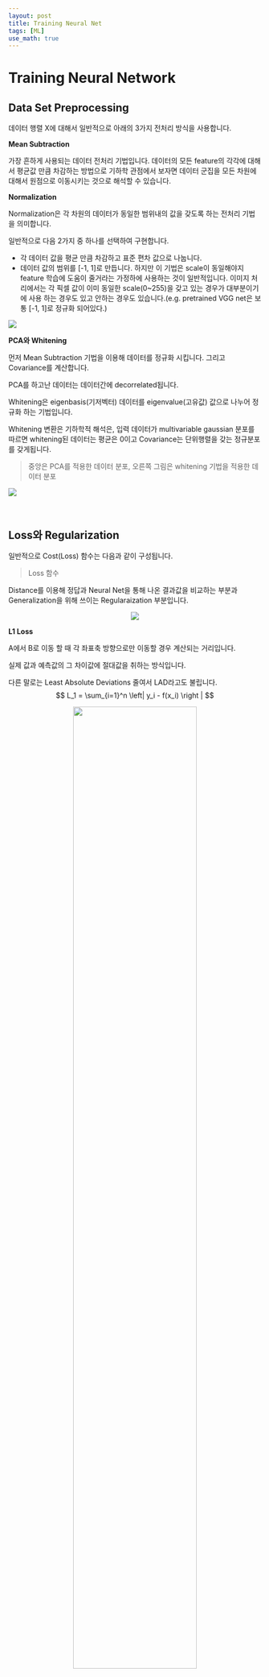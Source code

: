 ```yaml
---
layout: post
title: Training Neural Net
tags: [ML]
use_math: true
---
```


# Training Neural Network

## Data Set Preprocessing

데이터 행렬 X에 대해서 일반적으로 아래의 3가지 전처리 방식을 사용합니다.

**Mean Subtraction**

가장 흔하게 사용되는 데이터 전처리 기법입니다. 데이터의 모든 feature의 각각에 대해서 평균값 만큼 차감하는 방법으로 기하학 관점에서 보자면 데이터 군집을 모든 차원에 대해서 원점으로 이동시키는 것으로 해석할 수 있습니다.

**Normalization**

Normalization은 각 차원의 데이터가 동일한 범위내의 값을 갖도록 하는 전처리 기법을 의미합니다. 

일반적으로 다음 2가지 중 하나를 선택하여 구현합니다.

- 각 데이터 값을 평균 만큼 차감하고 표준 편차 값으로 나눕니다.
- 데이터 값의 범위를 [-1, 1]로 만듭니다. 하지만 이 기법은 scale이 동일해야지 feature 학습에 도움이 줄거라는 가정하에 사용하는 것이 일반적입니다. 이미지 처리에서는 각 픽셀 값이 이미 동일한 scale(0~255)을 갖고 있는 경우가 대부분이기에 사용 하는 경우도 있고 안하는 경우도 있습니다.(e.g. pretrained VGG net은 보통 [-1, 1]로 정규화 되어있다.)

![](http://aikorea.org/cs231n/assets/nn2/prepro1.jpeg)



**PCA와 Whitening**

먼저 Mean Subtraction 기법을 이용해 데이터를 정규화 시킵니다. 그리고 Covariance를 계산합니다.

PCA를 하고난 데이터는 데이터간에 decorrelated됩니다.

Whitening은 eigenbasis(기저벡터) 데이터를 eigenvalue(고유값) 값으로 나누어 정규화 하는 기법입니다. 

Whitening 변환은 기하학적 해석은, 입력 데이터가 multivariable gaussian 분포를 따르면 whitening된 데이터는 평균은 0이고 Covariance는 단위행렬을 갖는 정규분포를 갖게됩니다.

> 중앙은 PCA를 적용한 데이터 분포, 오른쪽 그림은  whitening 기법을 적용한 데이터 분포

![](http://aikorea.org/cs231n/assets/nn2/prepro2.jpeg)

<br>

## Loss와 Regularization

일반적으로 Cost(Loss) 함수는 다음과 같이 구성됩니다.

> Loss 함수

Distance를 이용해 정답과 Neural Net을 통해 나온 결과값을 비교하는 부분과 Generalization을 위해 쓰이는 Regularaization 부분입니다.

<center><img src="https://user-images.githubusercontent.com/31475037/59832157-3cfeba80-937e-11e9-8862-aaff57cff62f.png"></center>

**L1 Loss**

A에서 B로 이동 할 때 각 좌표축 방향으로만 이동할 경우 계산되는 거리입니다.

실제 값과 예측값의 그 차이값에 절대값을 취하는 방식입니다.

다른 말로는 Least Absolute Deviations 줄여서 LAD라고도 불립니다.
$$
L_1 = \sum_{i=1}^n \left| y_i - f(x_i) \right |
$$

<center><img src="http://i.imgur.com/hXR6RFw.png" width="70%"></center>

**L2 Loss**

두 관측치 사이의 직선 최단거리를 의미합니다.

Mean Squared Error(MSE)라고도 불리며, 실제값과 예측값의 차이값에 제곱을 하는 방식입니다.
$$
L =\sum_{i=1}^n(y_i - f(x_i))^2
$$

<center><img src="https://user-images.githubusercontent.com/31475037/59828966-2acd4e00-9377-11e9-8350-8e1cbf0de444.png"></center>



> L1과 L2 비교

아래 그림에서 L1과 L2의 특성에 대한 비교를 시각화 하였습니다.

L1과 L2는 다음과 같은 차이가 있습니다.

<center><img src="https://user-images.githubusercontent.com/31475037/59672849-40b60400-91fb-11e9-9ddd-9ff58873bf03.png"></center>
**Cross-Entropy**

[Softmax](https://chacha95.github.io/2018-11-09-Softmax/)글에 잘 설명해 두었습니다.

<br>

### Regularization

Overfitting을 방지하는 가장 확실한 방법은 Training 데이터를 늘리는 일이지만, 추가 데이터 확보가 어렵거나 불가능한 경우가 많습니다.

그러한 상황일때 Regularization 기법을 사용하면 Generalization 성능을 높이는데 도움이 됩니다.

weight decay 기법이라고도 불립니다.



**L1 Regularization(L1 Norm)**

lasso regression이라고도 합니다.

기존의 loss의 가중치의 크기가 포함되면서 가중치가 너무 크지 않은 방향으로 학습되도록 합니다.

모든 weight의 절댓값 만큼의 크기를 loss 함수에 제약을 거는 방식으로 구현됩니다.
$$
\lambda R(w) = {\frac 1 2}\lambda\left | w \right |
$$

**L2 Regularization(L2 norm)**

ridge regression 이라고도 불립니다.

가장 일반적으로 사용되는 방식입니다. 모든 weight의 제곱 만큼의 크기를 loss 함수에 제약을 거는 방식으로 구현됩니다.


$$
\lambda R(w) = {\frac 1 2} \lambda \left | w \right |^2
$$


**L1, L2 Regularization**

L1, L2 Regularization 부분을 추가한다는 의미는, 가중치 w가 작아지도록 학습한다는 것입니다. 이는 local noise와 outlier의 영향을 더 적게 받도록 하겠다는 것입니다.



> lamda값에 따른 변화

lamda값이 커짐에 따라 Generalization 능력이 증가하고 있습니다.

![](http://cs231n.github.io/assets/nn1/reg_strengths.jpeg)

**Dropout**

각 뉴런들을 p의 확률로 활성화 시켜 학습에 적용하는 방식입니다.

Neural Net의 모든 뉴런을 학습에 참여시키는 것이 아니라, 뉴런 중 일부를 학습 과정 중에 꺼버려 일부만 학습시키는 방식입니다.(전체 weight의 일부만을 사용하여 학습을 시킴)

<center><img src="http://aikorea.org/cs231n/assets/nn2/dropout.jpeg"></center>

<br>

### Data Set

**Data Set 구성**

> 데이터셋 구성

일반적으로 Data Set은 Training/Validation/Testing으로 나뉘어 집니다.

여기서 **Test Set은 절대로 Training에 쓰이면 안됩니다**

Data Set을 이렇게 나누는 이유는 Test Set이 모델의 Training과정 중에 쓰이는 것을 막기 위해 Training 과정이 잘 되고 있는지 아닌지 판단하는 지표가 loss 밖에 없습니다. 하지만 loss가 낮다고 해서 Test Set에서의 결과가 항상 좋은것만은 아닙니다.(그 이유는 아래서 설명)

그렇기 때문에 Training 과정 중에 모델에 대해 평가를 하기 위한 Validation Set을 만드는 것입니다. 



<center><img src="https://t1.daumcdn.net/cfile/tistory/9951E5445AAE1BE025"></center>
**k-fold cross validation**

k-fold cross validiation 기법은 data set의 수가 적을 때 정확도를 향상시키는 방법입니다. 

방법은 다음과 같습니다.

- Training을 k개의 fold로 나눕니다.
- 아래는 5개의 fold로 나누었을 때
- 한개의 fold에 있는 데이터를 다시 k개로 쪼갠 뒤, k-1개는 Train Set, 마지막 한개는 Validation Set을 지정합니다.
- 다음 fold에서는 Validation Set을 바꿔 지정하고, 이전 fold에서 Validation 역할을 했던 Set은 다시 Training Set으로 활용합니다.
- 이를 K번 반복합니다

이러한 방법을 이용하여 적은 Training Set을 크게 만들 수 있습니다.

<center><img src="https://user-images.githubusercontent.com/31475037/59551217-06592680-8fb1-11e9-9adf-c8a0592101b2.png"></center>
**Overfitting과 Training**

Training data에 너무 overfitting하게 되버리면 오히려 Test에서의 성능이 크게 떨어집니다.

>  그렇다면 언제까지 학습을 해야 하는 것일까?

<center><img src="https://user-images.githubusercontent.com/31475037/59551074-022c0980-8faf-11e9-9466-5f242652d0a6.png"></center>
학습시킨 모델을 Validation에 놓고 조금씩 비교하다보면 초반 loss는 떨어지나, 어느 시점부터 loss가 증가하는 것을 보입니다. 결국 Training을 무조건 지속하기보다는 Validation의에러가 증가하는 시점에 학습을 중단하는 것이 좋습니다.

즉, 모델을 한번 학습 시켰다면 그것을 Validation Set으로 Error가 얼마나 내려가는지 한번 더 확인해 보는 것입니다. Validation Set이 최적의 Error를 보인다면 그 지점이 가장 학습이 잘 된 지점으로 생각하고 학습을 중단 시키면 됩니다.

그리고 Test Set으로 실제 모델을 평가 하면 됩니다. 



<br>

### Gradient Clipping

neural net에서 gradient가 너무 작거나 크게되는 것을 방지하는 기법입니다. 다양한 방법이 존재하지만, 흔히 쓰이는 방법은 gradient의 L2 norm이 기준값을 초과할때(threshold /L2 Norm)을 곱해주는 것입니다. 흔히 RNN 계열에서 많이 쓰입니다.

Gradient에 문제가 생기는 경우는 다음과 같은 경우가 대표적입니다.

> 가파른 gradient를 가져 gradient exploding 현상을 초래

<center><img src="https://t1.daumcdn.net/cfile/tistory/99487A3359E302CE2E" width="80%"></center>
이러한 문제에 대처하는 한가지 방법은 learning rate를 매우 작게 설정하는 것입니다. 

이 솔루션은 학습 속도를 매우 느리게 만들고, 잘못하면 local minima에 빠지게 만듭니다. 위의 솔루션보다 더 좋은 솔루션은 gradient clipping을 사용하는 것입니다.

gradient clipping의 개념은 gradient가 최대치를 넘게되면 gradient의 크기를 재조정해서 gradient의 크기를 조정하는 것입니다. 

이러한 gradient clipping은 최적화 알고리즘이 가야하는 방향은 그대로 유지하면서 업데이트되야하는 gradient의 크기를 자동으로 조절해줍니다.

<br>



**읽어볼만한 글**

[Gradient Clipping](http://nmarkou.blogspot.com/2017/07/deep-learning-why-you-should-use.html)

**참고 강의**

[CS231n](https://www.youtube.com/playlist?list=PL3FW7Lu3i5JvHM8ljYj-zLfQRF3EO8sYv)

<br>

